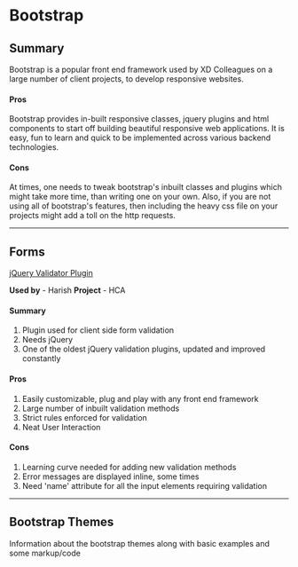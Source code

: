 Bootstrap
======================

## Summary

Bootstrap is a popular front end framework used by XD Colleagues on a large number of client projects, to develop responsive websites.

#### Pros

Bootstrap provides in-built responsive classes, jquery plugins and html components to start off building beautiful responsive web applications. It is easy, fun to learn and quick to be implemented across various backend technologies.

#### Cons

At times, one needs to tweak bootstrap's inbuilt classes and plugins which might take more time, than writing one on your own. Also, if you are not using all of bootstrap's features, then including the heavy css file on your projects might add a toll on the http requests. 

***

## Forms
[jQuery Validator Plugin](jqueryvalidation.org) 

**Used by** - Harish
**Project** - HCA

#### Summary
1. Plugin used for client side form validation
2. Needs jQuery
3. One of the oldest jQuery validation plugins, updated and improved constantly

#### Pros
1. Easily customizable, plug and play with any front end framework
2. Large number of inbuilt validation methods
3. Strict rules enforced for validation
4. Neat User Interaction

#### Cons
1. Learning curve needed for adding new validation methods
2. Error messages are displayed inline, some times
3. Need 'name' attribute for all the input elements requiring validation

***

## Bootstrap Themes
Information about the bootstrap themes along with basic examples and some markup/code
